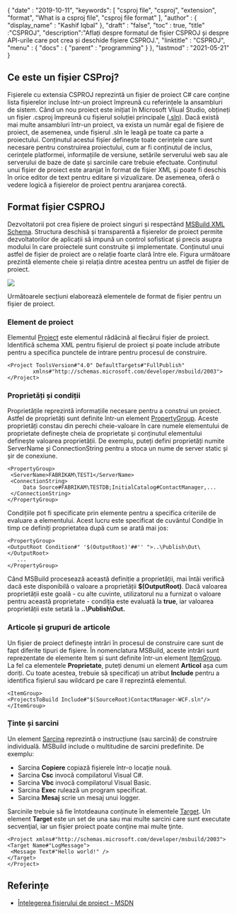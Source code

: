 {
  "date" : "2019-10-11",
  "keywords": [ "csproj file", "csproj", "extension", "format", "What is a csproj file", "csproj file format" ],
  "author" : {
    "display_name" : "Kashif Iqbal"
},
  "draft" : "false",
  "toc" : true,
  "title" :"CSPROJ",
  "description":"Aflați despre formatul de fișier CSPROJ și despre API-urile care pot crea și deschide fișiere CSPROJ.",
  "linktitle" : "CSPROJ",
  "menu" : {
    "docs" : {
      "parent" : "programming"
}
},
  "lastmod" : "2021-05-21"
}

## Ce este un fișier CSProj?
Fișierele cu extensia CSPROJ reprezintă un fișier de proiect C# care conține lista fișierelor incluse într-un proiect împreună cu referințele la ansambluri de sistem. Când un nou proiect este inițiat în Microsoft VIiual Studio, obțineți un fișier .csproj împreună cu fișierul soluției principale ([.sln](/ro/programming/sln/)). Dacă există mai multe ansambluri într-un proiect, va exista un număr egal de fișiere de proiect, de asemenea, unde fișierul .sln le leagă pe toate ca parte a proiectului. Conținutul acestui fișier definește toate cerințele care sunt necesare pentru construirea proiectului, cum ar fi conținutul de inclus, cerințele platformei, informațiile de versiune, setările serverului web sau ale serverului de baze de date și sarcinile care trebuie efectuate. Conținutul unui fișier de proiect este aranjat în format de fișier XML și poate fi deschis în orice editor de text pentru editare și vizualizare. De asemenea, oferă o vedere logică a fișierelor de proiect pentru aranjarea corectă.

## Format fișier CSPROJ #

Dezvoltatorii pot crea fișiere de proiect singuri și respectând [MSBuild XML Schema](https://msdn.microsoft.com/library/5dy88c2e.aspx). Structura deschisă și transparentă a fișierelor de proiect permite dezvoltatorilor de aplicații să impună un control sofisticat și precis asupra modului în care proiectele sunt construite și implementate. Conținutul unui astfel de fișier de proiect are o relație foarte clară între ele. Figura următoare prezintă elemente cheie și relația dintre acestea pentru un astfel de fișier de proiect.

![](https://learn.microsoft.com/en-us/aspnet/web-forms/overview/deployment/web-deployment-in-the-enterprise/understanding-the-project-file/_static/image2.png)

Următoarele secțiuni elaborează elementele de format de fișier pentru un fișier de proiect.

### Element de proiect ###

Elementul [Proiect](https://msdn.microsoft.com/library/bcxfsh87.aspx) este elementul rădăcină al fiecărui fișier de proiect. Identifică schema XML pentru fișierul de proiect și poate include atribute pentru a specifica punctele de intrare pentru procesul de construire.

```
<Project ToolsVersion#"4.0" DefaultTargets#"FullPublish"
        xmlns#"http://schemas.microsoft.com/developer/msbuild/2003">
</Project>
```

### Proprietăți și condiții

Proprietățile reprezintă informațiile necesare pentru a construi un proiect. Astfel de proprietăți sunt definite într-un element [PropertyGroup](https://msdn.microsoft.com/library/t4w159bs.aspx). Aceste proprietăți constau din perechi cheie-valoare în care numele elementului de proprietate definește cheia de proprietate și conținutul elementului definește valoarea proprietății. De exemplu, puteți defini proprietăți numite ServerName și ConnectionString pentru a stoca un nume de server static și șir de conexiune.

```
<PropertyGroup>    
 <ServerName>FABRIKAM\TEST1</ServerName>
 <ConnectionString>
     Data Source#FABRIKAM\TESTDB;InitialCatalog#ContactManager,...
 </ConnectionString>
</PropertyGroup>
```

Condițiile pot fi specificate prin elemente pentru a specifica criteriile de evaluare a elementului. Acest lucru este specificat de cuvântul Condiție în timp ce definiți proprietatea după cum se arată mai jos:

```
<PropertyGroup>
<OutputRoot Condition#" '$(OutputRoot)'##'' ">..\Publish\Out\</OutputRoot>
   ...
</PropertyGroup>
```

Când MSBuild procesează această definiție a proprietății, mai întâi verifică dacă este disponibilă o valoare a proprietății **$(OutputRoot)**. Dacă valoarea proprietății este goală - cu alte cuvinte, utilizatorul nu a furnizat o valoare pentru această proprietate - condiția este evaluată la **true**, iar valoarea proprietății este setată la **..\Publish\Out.**

### Articole și grupuri de articole

Un fișier de proiect definește intrări în procesul de construire care sunt de fapt diferite tipuri de fișiere. În nomenclatura MSBuild, aceste intrări sunt reprezentate de elemente Item și sunt definite într-un element [ItemGroup](https://msdn.microsoft.com/library/646dk05y.aspx). La fel ca elementele **Proprietate**, puteți denumi un element **Articol** așa cum doriți. Cu toate acestea, trebuie să specificați un atribut **Include** pentru a identifica fișierul sau wildcard pe care îl reprezintă elementul.

```
<ItemGroup>
<ProjectsToBuild Include#"$(SourceRoot)ContactManager-WCF.sln"/>
</ItemGroup>
```

### Ținte și sarcini

Un element [Sarcina](https://msdn.microsoft.com/library/77f2hx1s.aspx) reprezintă o instrucțiune (sau sarcină) de construire individuală. MSBuild include o multitudine de sarcini predefinite. De exemplu:

* Sarcina **Copiere** copiază fișierele într-o locație nouă.
* Sarcina **Csc** invocă compilatorul Visual C#.
* Sarcina **Vbc** invocă compilatorul Visual Basic.
* Sarcina **Exec** rulează un program specificat.
* Sarcina **Mesaj** scrie un mesaj unui logger.

Sarcinile trebuie să fie întotdeauna conținute în elementele [Target](https://msdn.microsoft.com/library/t50z2hka.aspx). Un element **Target** este un set de una sau mai multe sarcini care sunt executate secvenţial, iar un fişier proiect poate conţine mai multe ţinte.

```
<Project xmlns#"http://schemas.microsoft.com/developer/msbuild/2003">
<Target Name#"LogMessage">
 <Message Text#"Hello world!" />
</Target>
</Project>
```

## Referințe

* [Înțelegerea fișierului de proiect - MSDN](https://learn.microsoft.com/en-us/aspnet/web-forms/overview/deployment/web-deployment-in-the-enterprise/understanding-the-project-file)

